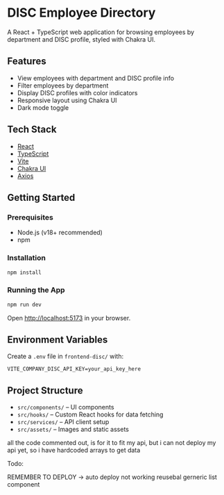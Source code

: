 # DISC Employee Directory

A React + TypeScript web application for browsing employees by department and DISC profile, styled with Chakra UI.

## Features

- View employees with department and DISC profile info
- Filter employees by department
- Display DISC profiles with color indicators
- Responsive layout using Chakra UI
- Dark mode toggle

## Tech Stack

- [React](https://react.dev/)
- [TypeScript](https://www.typescriptlang.org/)
- [Vite](https://vitejs.dev/)
- [Chakra UI](https://chakra-ui.com/)
- [Axios](https://axios-http.com/)

## Getting Started

### Prerequisites

- Node.js (v18+ recommended)
- npm

### Installation

```sh
npm install
```

### Running the App

```sh
npm run dev
```

Open [http://localhost:5173](http://localhost:5173) in your browser.

## Environment Variables

Create a `.env` file in `frontend-disc/` with:

```
VITE_COMPANY_DISC_API_KEY=your_api_key_here
```

## Project Structure

- `src/components/` – UI components
- `src/hooks/` – Custom React hooks for data fetching
- `src/services/` – API client setup
- `src/assets/` – Images and static assets

all the code commented out, is for it to fit my api, but i can not deploy my api yet, so i have hardcoded arrays to get data

Todo:

REMEMBER TO DEPLOY -> auto deploy not working
reusebal gerneric list component
